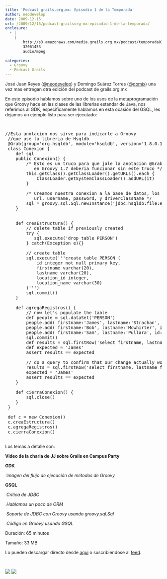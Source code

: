 ```yaml
---
title: 'Podcast grails.org.mx: Episodio 1 de la Temporada'
author: neodevelop
date: 2009-12-15
url: /2009/12/15/podcast-grailsorg-mx-episodio-1-de-la-temporada/
enclosure:
  - |
    |
        http://s3.amazonaws.com/media.grails.org.mx/podcast/temporada01/01x01.mp3
        32061453
        audio/mpeg
        
categories:
  - Groovy
  - Podcast Grails
---
```

Jos&eacute; Juan Reyes (@[neodevelop][1]) y Domingo Su&aacute;rez Torres (@[domix][2]) una vez mas entregan otra edici&oacute;n del podcast de grails.org.mx

En este episodio hablamos sobre uno de los usos de la metaprogramaci&oacute;n que Groovy hace en las clases de las librerias estandar de Java, nos referimos al GDK, especificamente hablamos en esta ocasi&oacute;n del GSQL, les dejamos un ejemplo listo para ser ejecutado:

&nbsp;

<pre class='brush:groovy'>//Esta anotacion nos sirve para indicarle a Groovy
 //que use la libreria de Hsqldb
 @Grab(group='org.hsqldb', module='hsqldb', version='1.8.0.10')
 class Conexion {
 	def sql
 	public Conexion() {
 		/* Esto es un truco para que jale la anotacion @Grab en Groovy 1.6.x, 
 		   en Groovy 1.7 deberia funcionar sin este truco */
 		this.getClass().getClassLoader().getURLs().each {
 			ClassLoader.getSystemClassLoader().addURL(it)
 		}
 		
 		/* Creamos nuestra conexion a la base de datos, los parametros enviados son:
 		   url, username, password, y driverClassName */
 		sql = groovy.sql.Sql.newInstance('jdbc:hsqldb:file:ejemploDB', 'sa', '', 'org.hsqldb.jdbcDriver')
 	}
 	
 
 	def creaEstructura() {
 		// delete table if previously created
 		try {
 		   sql.execute('drop table PERSON')
 		} catch(Exception e){}
 		
 		// create table
 		sql.execute('''create table PERSON (
 		    id integer not null primary key,
 		    firstname varchar(20),
 		    lastname varchar(20),
 		    location_id integer,
 		    location_name varchar(30)
 		)''')
 		sql.commit()
 	}
 	
 	def agregaRegistros() {
 		// now let's populate the table
 		def people = sql.dataSet('PERSON')
 		people.add( firstname:'James', lastname:'Strachan', id:1, location_id:10, location_name:'London' )
 		people.add( firstname:'Bob', lastname:'Mcwhirter', id:2, location_id:20, location_name:'Atlanta' )
 		people.add( firstname:'Sam', lastname:'Pullara', id:3, location_id:30, location_name:'California' )
 		sql.commit()
 		def results = sql.firstRow('select firstname, lastname from PERSON where id=1').firstname
 		def expected = 'James'
 		assert results == expected
 		
 		// do a query to confirm that our change actually worked
 		results = sql.firstRow('select firstname, lastname from PERSON where id=1').firstname
 		expected = 'James'
 		assert results == expected
 	}
 	
 	def cierraConexion() {
 		sql.close()
 	}
 }
 
 def c = new Conexion()
 c.creaEstructura()
 c.agregaRegistros()
 c.cierraConexion()
 </pre>

Los temas a detalle son:

**Video de la charla de JJ sobre Grails en Campus Party**

**GDK**

<span style='white-space: pre;'> </span>I*magen del flujo de ejecuci&oacute;n de m&eacute;todos de Groovy*

**GSQL**

<span style='white-space: pre;'> </span>*Critica de JDBC*

<span style='white-space: pre;'><em> </em></span>*Hablamos un poco de ORM*

<span style='white-space: pre;'><em> </em></span>*Soporte de JDBC con Groovy usando groovy.sql.Sql*

<span style='white-space: pre;'><em> </em></span>*C&oacute;digo en Groovy usando GSQL*

<div>
</div>

Duraci&oacute;n: 65 minutos

Tama&ntilde;o: 33 MB

Lo pueden descargar directo desde [aqui][3] o suscribiendose al [feed][4].

<p class='rtecenter'>
  &nbsp;<img src='http://s3.amazonaws.com/media.grails.org.mx/podcast/podcast.jpg' alt='' />
</p>

[![][5]][6] [![][7]][4]

<!--break-->

 [1]: http://twitter.com/neodevelop
 [2]: http://twitter.com/domix
 [3]: http://s3.amazonaws.com/media.grails.org.mx/podcast/temporada01/01x01.mp3
 [4]: http://podcast.springhispano.org/grails.xml
 [5]: http://www.springhispano.org/images/itunesicon.png
 [6]: http://phobos.apple.com/WebObjects/MZStore.woa/wa/viewPodcast?id=291350367
 [7]: http://www.springhispano.org/images/rssicon.png